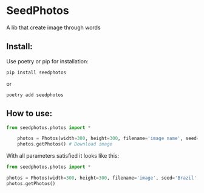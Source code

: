 # SeedPhotos

<p>A lib that create image through words</p>

## Install:

<p>Use poetry or pip for installation: </p>

    pip install seedphotos

or

    poetry add seedphotos



## How to use:

```python
from seedphotos.photos import *

    photos = Photos(width=300, height=300, filename='image name', seed='word seed', folder='file folder', format='webp or jpg') # Mandatory parameters to generate the image
    photos.getPhotos() # Download image
```

<p>With all parameters satisfied it looks like this: </p>

```python
from seedphotos.photos import *

photos = Photos(width=300, height=300, filename='image', seed='Brazil', folder='/home/barbosa/test/test', format='jpg')
photos.getPhotos()
```